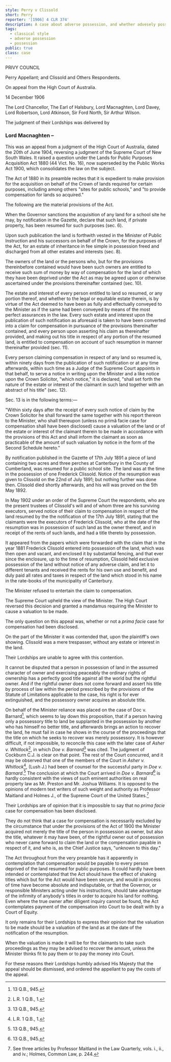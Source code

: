 ```yaml
---
style: Perry v Clissold
short: Perry
reporter: '[1906] 4 CLR 374'
description: A case about adverse possession, and whether advesely possessed land necessitates compensation when expropriated
tags:
  - classical style
  - adverse possession
  - possession
public: true
class: case
---
```



PRIVY COUNCIL

Perry Appellant; and Clissold and Others Respondents.

On appeal from the High Court of Australia.

14 December 1906

The Lord Chancellor, The Earl of Halsbury, Lord Macnaghten, Lord Davey, Lord Robertson, Lord Atkinson, Sir Ford North, Sir Arthur Wilson.

The judgment of their Lordships was delivered by

### Lord Macnaghten – 

This was an appeal from a judgment of the High Court of Australia, dated the 20th of June 1904, reversing a judgment of the Supreme Court of New South Wales. It raised a question under the Lands for Public Purposes Acquisition Act 1880 (44 Vict. No. 16), now superseded by the Public Works Act 1900, which consolidates the law on the subject.

The Act of 1880 in its preamble recites that it is expedient to make provision for the acquisition on behalf of the Crown of lands required for certain purposes, including among others "sites for public schools," and "to provide compensation for lands so acquired."

The following are the material provisions of the Act.

When the Governor sanctions the acquisition of any land for a school site he may, by notification in the Gazette, declare that such land, if private property, has been resumed for such purposes (sec. 6).

Upon such publication the land is forthwith vested in the Minister of Public Instruction and his successors on behalf of the Crown, for the purposes of the Act, for an estate of inheritance in fee simple in possession freed and discharged from all other estates and interests (sec. 8).

The owners of the land or the persons who, but for the provisions thereinbefore contained would have been such owners are entitled to receive such sum of money by way of compensation for the land of which they have been deprived under the Act as may be agreed upon or otherwise ascertained under the provisions thereinafter contained (sec. 10).

The estate and interest of every person entitled to land so resumed, or any portion thereof, and whether to the legal or equitable estate therein, is by virtue of the Act deemed to have been as fully and effectually conveyed to the Minister as if the same had been conveyed by means of the most perfect assurances in the law. Every such estate and interest upon the publication of such notification as aforesaid is taken to have been converted into a claim for compensation in pursuance of the provisions thereinafter contained, and every person upon asserting his claim as thereinafter provided, and making out his title in respect of any portion of the resumed land, is entitled to compensation on account of such resumption in manner thereinafter provided (sec. 11).

Every person claiming compensation in respect of any land so resumed is, within ninety days from the publication of such notification or at any time afterwards, within such time as a Judge of the Supreme Court appoints in that behalf, to serve a notice in writing upon the Minister and a like notice upon the Crown Solicitor, "which notice," it is declared, "shall set forth the nature of the estate or interest of the claimant in such land together with an abstract of his title" (sec. 12).

Sec. 13 is in the following terms:—

"Within sixty days after the receipt of every such notice of claim by the Crown Solicitor he shall forward the same together with his report thereon to the Minister, who shall thereupon (unless no primâ facie case for compensation shall have been disclosed) cause a valuation of the land or of the estate or interest of the claimant therein to be made in accordance with the provisions of this Act and shall inform the claimant as soon as practicable of the amount of such valuation by notice in the form of the Second Schedule hereto."

By notification published in the Gazette of 17th July 1891 a piece of land containing two acres and three perches at Canterbury in the County of Cumberland, was resumed for a public school site. The land was at the time in the possession of one Frederick Clissold. Notice of the resumption was given to Clissold on the 22nd of July 1891; but nothing further was done then. Clissold died shortly afterwards, and his will was proved on the 5th May 1892.

In May 1902 under an order of the Supreme Court the respondents, who are the present trustees of Clissold's will and of whom three are his surviving executors, served notice of their claim to compensation in respect of the land resumed by the the notification of the 17th July 1891, stating that the claimants were the executors of Frederick Clissold, who at the date of the resumption was in possession of such land as the owner thereof, and in receipt of the rents of such lands, and had a title thereto by possession.

It appeared from the papers which were forwarded with the claim that in the year 1881 Frederick Clissold entered into possession of the land, which was then open and vacant, and enclosed it by substantial fencing, and that ever since the enclosure, up to the time of resumption, Clissold held exclusive possession of the land without notice of any adverse claim, and let it to different tenants and received the rents for his own use and benefit, and duly paid all rates and taxes in respect of the land which stood in his name in the rate-books of the municipality of Canterbury.

The Minister refused to entertain the claim to compensation.

The Supreme Court upheld the view of the Minister. The High Court reversed this decision and granted a mandamus requiring the Minister to cause a valuation to be made.

The only question on this appeal was, whether or not a *prima facie* case for compensation had been disclosed.

On the part of the Minister it was contended that, upon the plaintiff's own showing. Clissold was a mere trespasser, without any estate or interest in the land.

Their Lordships are unable to agree with this contention.

It cannot be disputed that a person in possession of land in the assumed character of owner and exercising peaceably the ordinary rights of ownership has a perfectly good title against all the world but the rightful owner. And if the rightful owner does not come forward and assert his title by process of law within the period prescribed by the provisions of the Statute of Limitations applicable to the case, his right is for ever extinguished, and the possessory owner acquires an absolute title.

On behalf of the Minister reliance was placed on the case of Doc v. Barnard[^1], which seems to lay down this proposition, that if a person having only a possessory title to land be supplanted in the possession by another who has himself no better title, and afterwards brings an action to recover the land, he must fail in case he shows in the course of the proceedings that the title on which he seeks to recover was merely possessory. It is however difficult, if not impossible, to reconcile this case with the later case of *Asher v. Whitlock*[^2], in which *Doe v. Barnard*[^3] was cited. The judgment of Cockburn C.J. is clear on that point. The rest of the Court concurred, and it may be observed that one of the members of the Court in *Asher v. Whitlock*[^4], (Lush J.) had been of counsel for the successful party in *Doe v. Barnard*.[^5] The conclusion at which the Court arrived in *Doe v. Barnard*[^6] is hardly consistent with the views of such eminent authorities on real property law as Mr. Preston and Mr. Joshua Williams. It is opposed to the opinions of modern text writers of such weight and authority as Professor Maitland and Holmes J., of the Supreme Court of the United States.[^7]

Their Lordships are of opinion that it is impossible to say that no *prima facie* case for compensation has been disclosed.

They do not think that a case for compensation is necessarily excluded by the circumstance that under the provisions of the Act of 1900 the Minister acquired not merely the title of the person in possession as owner, but also the title, whatever it may have been, of the rightful owner out of possession who never came forward to claim the land or the compensation payable in respect of it, and who is, as the Chief Justice says, "unknown to this day."

The Act throughout from the very preamble has it apparently in contemplation that compensation would be payable to every person deprived of the land resumed for public purposes. It could hardly have been intended or contemplated that the Act should have the effect of shaking titles which but for the Act would have been secure, and would in process of time have become absolute and indisputable, or that the Governor, or responsible Ministers acting under his instructions, should take advantage of the infirmity of anybody's titles in order to acquire his land for nothing. Even where the true owner after diligent inquiry cannot be found, the Act contemplates payment of the compensation into Court to be dealt with by a Court of Equity.

It only remains for their Lordships to express their opinion that the valuation to be made should be a valuation of the land as at the date of the notification of the resumption.

When the valuation is made it will be for the claimants to take such proceedings as they may be advised to recover the amount, unless the Minister thinks fit to pay them or to pay the money into Court.

For these reasons their Lordships humbly advised His Majesty that the appeal should be dismissed, and ordered the appellant to pay the costs of the appeal.

[^1]: 13 Q.B., 945.

[^2]: L.R. 1 Q.B., 1.

[^3]: 13 Q.B., 945.

[^4]: L.R. 1 Q.B., 1.

[^5]: 13 Q.B., 945.

[^6]: 13 Q.B., 945.

[^7]: See three articles by Professor Maitland in the Law Quarterly, vols. i., ii., and iv.; Holmes, Common Law, p. 244.
